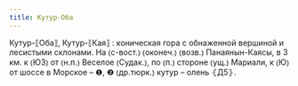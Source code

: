 ```yaml
---
title: Кутур-Оба
---
```


Кутур-⟦Оба⟧, Кутур-⟦Кая⟧
: коническая гора с обнаженной вершиной и лесистыми склонами. На ⦅с-вост.⦆ ⦅оконеч.⦆ ⦅возв.⦆ Панаянын-Каясы, в 3 км. к ⦅ЮЗ⦆ от ⦅н.п.⦆ Веселое ⦅Судак.⦆, по ⦅п.⦆ стороне ⦅ущ.⦆ Мариали, к ⦅Ю⦆ от шоссе в Морское – ❶, ❷ ⦅др.тюрк.⦆ кутур – олень ⦃Д5⦄.
